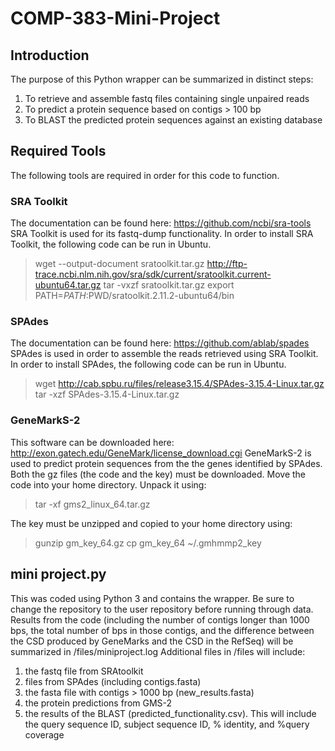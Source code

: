 # COMP-383-Mini-Project

## Introduction
The purpose of this Python wrapper can be summarized in distinct steps:
  1. To retrieve and assemble fastq files containing single unpaired reads
  2. To predict a protein sequence based on contigs > 100 bp
  3. To BLAST the predicted protein sequences against an existing database

## Required Tools
The following tools are required in order for this code to function.

### SRA Toolkit
The documentation can be found here: https://github.com/ncbi/sra-tools
SRA Toolkit is used for its fastq-dump functionality. In order to install SRA Toolkit, the following code can be run in Ubuntu.
>wget --output-document sratoolkit.tar.gz http://ftp-trace.ncbi.nlm.nih.gov/sra/sdk/current/sratoolkit.current-ubuntu64.tar.gz
>tar -vxzf sratoolkit.tar.gz
>export PATH=$PATH:$PWD/sratoolkit.2.11.2-ubuntu64/bin

### SPAdes
The documentation can be found here: https://github.com/ablab/spades
SPAdes is used in order to assemble the reads retrieved using SRA Toolkit. In order to install SPAdes, the following code can be run in Ubuntu.
>wget http://cab.spbu.ru/files/release3.15.4/SPAdes-3.15.4-Linux.tar.gz
>tar -xzf SPAdes-3.15.4-Linux.tar.gz

### GeneMarkS-2
This software can be downloaded here: http://exon.gatech.edu/GeneMark/license_download.cgi
GeneMarkS-2 is used to predict protein sequences from the the genes identified by SPAdes. 
Both the gz files (the code and the key) must be downloaded. Move the code into your home directory. Unpack it using:
>tar -xf gms2_linux_64.tar.gz

The key must be unzipped and copied to your home directory using:

>gunzip gm_key_64.gz
>cp gm_key_64 ~/.gmhmmp2_key

## mini project.py
This was coded using Python 3 and contains the wrapper. Be sure to change the repository to the user repository before running through data. Results from the code (including the number of contigs longer than 1000 bps, the total number of bps in those contigs, and the difference between the CSD produced by GeneMarks and the CSD in the RefSeq) will be summarized in /files/miniproject.log
Additional files in /files will include:
1. the fastq file from SRAtoolkit
2. files from SPAdes (including contigs.fasta)
3. the fasta file with contigs > 1000 bp (new_results.fasta)
4. the protein predictions from GMS-2
5. the results of the BLAST (predicted_functionality.csv). This will include the query sequence ID, subject sequence ID, % identity, and %query coverage  
